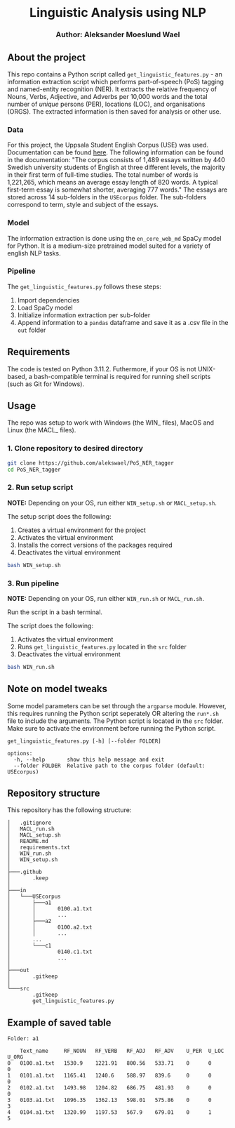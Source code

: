 <br />
  <h1 align="center">Linguistic Analysis using NLP</h1> 
  <h3 align="center">
  Author: Aleksander Moeslund Wael <br>
  </h3>
</p>

## About the project
This repo contains a Python script called ``get_linguistic_features.py`` - an information extraction script which performs part-of-speech (PoS) tagging and named-entity recognition (NER). It extracts the relative frequency of Nouns, Verbs, Adjective, and Adverbs per 10,000 words and the total number of *unique* persons (PER), locations (LOC), and organisations (ORGS). The extracted information is then saved for analysis or other use.

### Data
For this project, the Uppsala Student English Corpus (USE) was used. Documentation can be found [here](https://ota.bodleian.ox.ac.uk/repository/xmlui/handle/20.500.12024/2457). The following information can be found in the documentation: "The corpus consists of 1,489 essays written by 440 Swedish university students of English at three different levels, the majority in their first term of full-time studies. The total number of words is 1,221,265, which means an average essay length of 820 words. A typical first-term essay is somewhat shorter, averaging 777 words." The essays are stored across 14 sub-folders in the `USEcorpus` folder. The sub-folders correspond to term, style and subject of the essays.

### Model
The information extraction is done using the `en_core_web_md` SpaCy model for Python. It is a medium-size pretrained model suited for a variety of english NLP tasks.

### Pipeline
The ``get_linguistic_features.py`` follows these steps:
1. Import dependencies
2. Load SpaCy model
3. Initialize information extraction per sub-folder
4. Append information to a `pandas` dataframe and save it as a .csv file in the `out` folder

## Requirements

The code is tested on Python 3.11.2. Futhermore, if your OS is not UNIX-based, a bash-compatible terminal is required for running shell scripts (such as Git for Windows).

## Usage

The repo was setup to work with Windows (the WIN_ files), MacOS and Linux (the MACL_ files).

### 1. Clone repository to desired directory

```bash
git clone https://github.com/alekswael/PoS_NER_tagger
cd PoS_NER_tagger
```
### 2. Run setup script 
**NOTE:** Depending on your OS, run either `WIN_setup.sh` or `MACL_setup.sh`.

The setup script does the following:
1. Creates a virtual environment for the project
2. Activates the virtual environment
3. Installs the correct versions of the packages required
5. Deactivates the virtual environment

```bash
bash WIN_setup.sh
```

### 3. Run pipeline
**NOTE:** Depending on your OS, run either `WIN_run.sh` or `MACL_run.sh`.

Run the script in a bash terminal.

The script does the following:
1. Activates the virtual environment
2. Runs `get_linguistic_features.py` located in the `src` folder
3. Deactivates the virtual environment

```bash
bash WIN_run.sh
```

## Note on model tweaks
Some model parameters can be set through the ``argparse`` module. However, this requires running the Python script seperately OR altering the `run*.sh` file to include the arguments. The Python script is located in the `src` folder. Make sure to activate the environment before running the Python script.

```
get_linguistic_features.py [-h] [--folder FOLDER]

options:
  -h, --help       show this help message and exit
  --folder FOLDER  Relative path to the corpus folder (default: USEcorpus)
```

## Repository structure
This repository has the following structure:
```
│   .gitignore
│   MACL_run.sh
│   MACL_setup.sh
│   README.md
│   requirements.txt
│   WIN_run.sh
│   WIN_setup.sh
│
├───.github
│       .keep
│
├───in
│   └───USEcorpus
│       ├───a1
│       │       0100.a1.txt
│       │       ...
│       ├───a2
│       │       0100.a2.txt
│       │       ...
│       ...
│       └───c1
│               0140.c1.txt
│               ...
│
├───out
│       .gitkeep
│
└───src
        .gitkeep
        get_linguistic_features.py
```

## Example of saved table

```
Folder: a1

    Text_name     RF_NOUN   RF_VERB   RF_ADJ   RF_ADV    U_PER  U_LOC  U_ORG
0   0100.a1.txt   1530.9    1221.91   800.56   533.71    0      0      0
1   0101.a1.txt	  1165.41   1240.6    588.97   839.6     0      0      0
2   0102.a1.txt	  1493.98   1204.82	  686.75   481.93    0      0      0
3   0103.a1.txt   1096.35   1362.13	  598.01   575.86    0      0      3
4   0104.a1.txt   1320.99   1197.53	  567.9    679.01    0      1      5
```

